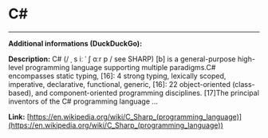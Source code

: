 # C#

---

**Additional informations (DuckDuckGo):**

**Description:** C# (/ ˌ s iː ˈ ʃ ɑːr p / see SHARP) [b] is a general-purpose high-level programming language supporting multiple paradigms.C# encompasses static typing, [16]: 4 strong typing, lexically scoped, imperative, declarative, functional, generic, [16]: 22 object-oriented (class-based), and component-oriented programming disciplines. [17]The principal inventors of the C# programming language ...

**Link:** [https://en.wikipedia.org/wiki/C_Sharp_(programming_language)](https://en.wikipedia.org/wiki/C_Sharp_(programming_language))

